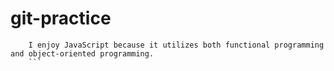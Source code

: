 # git-practice
```text
	I enjoy JavaScript because it utilizes both functional programming and object-oriented programming.
	```